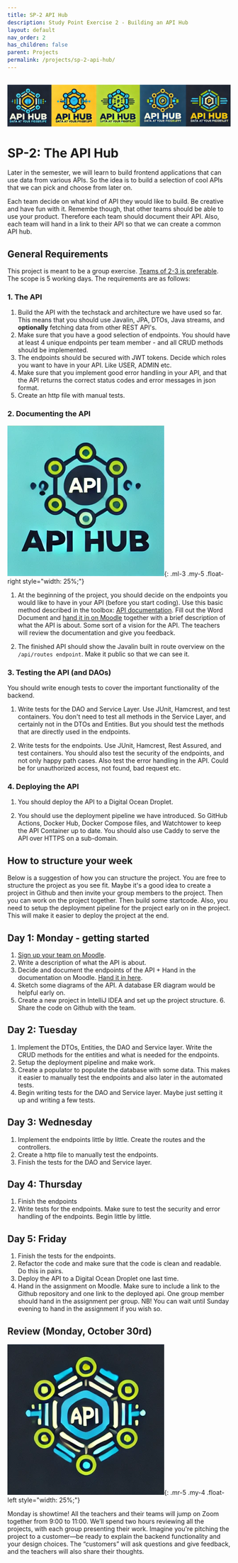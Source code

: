 ```yaml
---
title: SP-2 API Hub
description: Study Point Exercise 2 - Building an API Hub
layout: default
nav_order: 2
has_children: false
parent: Projects
permalink: /projects/sp-2-api-hub/
---
```


<br/><bt/>
![API Hub logo](./images/api_hub_logo_banner.png)

# SP-2: The API Hub

Later in the semester, we will learn to build frontend applications that can use data from various APIs. So the idea is to build a selection of cool APIs that we can pick and choose from later on.

Each team decide on what kind of API they would like to build. Be creative and have fun with it. Remembe though, that other teams should be able to use your product. Therefore each team should document their API. Also, each team will hand in a link to their API so that we can create a common API hub.

## General Requirements

This project is meant to be a group exercise. [Teams of 2-3 is preferable](https://cphbusiness.mrooms.net/mod/choicegroup/view.php?id=736176). The scope is 5 working days. The requirements are as follows:

### 1. The API

1. Build the API with the techstack and architecture we have used so far. This means that you should use Javalin, JPA, DTOs, Java streams, and **optionally** fetching data from other REST API's.
2. Make sure that you have a good selection of endpoints. You should have at least 4 unique endpoints per team member - and all CRUD methods should be implemented.
3. The endpoints should be secured with JWT tokens. Decide which roles you want to have in your API. Like USER, ADMIN etc.
4. Make sure that you implement good error handling in your API, and that the API returns the correct status codes and error messages in json format.
5. Create an http file with manual tests.

### 2. Documenting the API

![Caddy Logo](./images/api_hub_logo.png){: .ml-3 .my-5 .float-right style="width: 25%;"}

1. At the beginning of the project, you should decide on the endpoints you would like to have in your API (before you start coding). Use this basic method described in the toolbox: [API documentation](../../toolbox/rest/api_documentation.md). Fill out the Word Document and [hand it in on Moodle](https://cphbusiness.mrooms.net/mod/assign/view.php?id=736177) together with a brief description of what the API is about. Some sort of a vision for the API. The teachers will review the documentation and give you feedback.

2. The finished API should show the Javalin built in route overview on the `/api/routes endpoint`. Make it public so that we can see it.

### 3. Testing the API (and DAOs)

You should write enough tests to cover the important functionality of the backend.

1. Write tests for the DAO and Service Layer. Use JUnit, Hamcrest, and test containers. You don't need to test all methods in the Service Layer, and certainly not in the DTOs and Entities. But you should test the methods that are directly used in the endpoints.

2. Write tests for the endpoints. Use JUnit, Hamcrest, Rest Assured, and test containers. You should also test the security of the endpoints, and not only happy path cases. Also test the error handling in the API. Could be for unauthorized access, not found, bad request etc.

### 4. Deploying the API

1. You should deploy the API to a Digital Ocean Droplet.

2. You should use the deployment pipeline we have introduced. So GitHub Actions, Docker Hub, Docker Compose files, and Watchtower to keep the API Container up to date. You should also use Caddy to serve the API over HTTPS on a sub-domain.

## How to structure your week

Below is a suggestion of how you can structure the project. You are free to structure the project as you see fit. Maybe it's a good idea to create a project in Github and then invite your group members to the project. Then you can work on the project together. Then build some startcode.  Also, you need to setup the deployment pipeline for the project early on in the project. This will make it easier to deploy the project at the end.

## Day 1: Monday - getting started

1. [Sign up your team on Moodle](https://cphbusiness.mrooms.net/mod/choicegroup/view.php?id=736176).
2. Write a description of what the API is about.
3. Decide and document the endpoints of the API +  Hand in the documentation on Moodle. [Hand it in here](https://cphbusiness.mrooms.net/mod/assign/view.php?id=736177).
4. Sketch some diagrams of the API. A database ER diagram would be helpful early on.
5. Create a new project in IntelliJ IDEA and set up the project structure. 6. Share the code on Github with the team.

## Day 2: Tuesday

1. Implement the DTOs, Entities, the DAO and Service layer. Write the CRUD methods for the entities and what is needed for the endpoints.
2. Setup the deployment pipeline and make work.
3. Create a populator to populate the database with some data. This makes it easier to manually test the endpoints and also later in  the automated tests.
4. Begin writing tests for the DAO and Service layer. Maybe just setting it up and writing a few tests.

## Day 3: Wednesday

1. Implement the endpoints little by little. Create the routes and the controllers.
2. Create a http file to manually test the endpoints.
3. Finish the tests for the DAO and Service layer.

## Day 4: Thursday

1. Finish the endpoints
2. Write tests for the endpoints. Make sure to test the security and error handling of the endpoints. Begin little by little.

## Day 5: Friday

1. Finish the tests for the endpoints.
2. Refactor the code and make sure that the code is clean and readable. Do this in pairs.
3. Deploy the API to a Digital Ocean Droplet one last time.
4. Hand in the assignment on Moodle. Make sure to include a link to the Github repository and one link to the deployed api. One group member should hand in the assignment per group. NB! You can wait until Sunday evening to hand in the assignment if you wish so.

## Review (Monday, October 30rd)

![Caddy Logo](./images/api_hub_logo_2.png){: .mr-5 .my-4 .float-left style="width: 25%;"}

Monday is showtime! All the teachers and their teams will jump on Zoom together from 9:00 to 11:00. We’ll spend two hours reviewing all the projects, with each group presenting their work. Imagine you're pitching the project to a customer—be ready to explain the backend functionality and your design choices. The “customers” will ask questions and give feedback, and the teachers will also share their thoughts.
